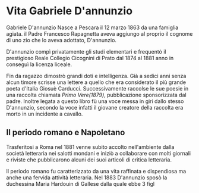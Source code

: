 # Vita Gabriele D'annunzio

Gabriele D'annunzio Nasce a Pescara il 12 marzo 1863 da una famiglia agiata.
il Padre Francesco Rapagnetta aveva aggiungo al proprio il cognome di uno zio che lo aveva adottato, D'annunzio.

D'annunzio compì privatamente gli studi elementari e frequentò il prestigioso Reale Collegio Cicognini di Prato dal 1874 al 1881 anno in conseguì la licenza liceale.

Fin da ragazzo dimostrò grandi doti e intelligenza.
Già a sedici anni senza alcun timore scrisse una lettere a quello che era considerato il più grande poeta d'Italia Giosuè Carducci.
Successivamente raccolse le sue poesie in una raccolta chiamata *Primo Vere(1879)*, pubblicazione sponsorizzata dal padre.
Inoltre legata a questo libro fù una voce messa in giri dallo stesso D'annunzio, secondo la voce infatti il giovane creatore della raccolta era morto in un incidente a cavallo.

## Il periodo romano e Napoletano

Trasferitosi a Roma nel 1881 venne subito accolto nell'ambiente dalla società letteraria nei salotti mondani e iniziò a collaborare con molti giornali e riviste che pubblicarono alcuni dei suoi articoli di critica letteraria.

Il periodo romano fu caratterizzato da una vita raffinata e dispendiosa ma anche una fervida attività letteraria.
Nel 1883 D'annunzio sposò la duchessina Maria Hardouin di Gallese dalla quale ebbe 3 figl
<!--stackedit_data:
eyJoaXN0b3J5IjpbLTEzOTcyNjYxODcsLTExNTY3NTU5MjEsLT
QxMjQ4NzE3MiwxMjA4NzU1NjczLC0xMzcyMzk2Njc1LC01MTcx
NDc3OSwtMTgzMzI5Nzc4NiwtMjA4ODc0NjYxMl19
-->